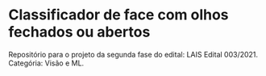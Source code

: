 # Classificador de face com olhos fechados ou abertos
Repositório para o projeto da segunda fase do edital: LAIS Edital 003/2021. Categória: Visão e ML.
